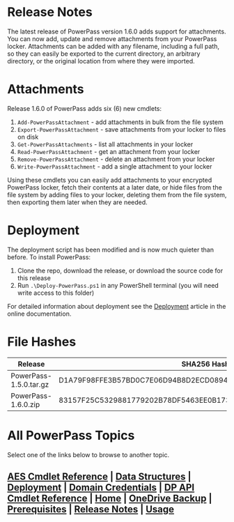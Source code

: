 # Release Notes
The latest release of PowerPass version 1.6.0 adds support for attachments. You can now add, update and remove attachments from your PowerPass locker. Attachments can be added with any filename, including a full path, so they can easily be exported to the current directory, an arbitrary directory, or the original location from where they were imported.
# Attachments
Release 1.6.0 of PowerPass adds six (6) new cmdlets:
1. `Add-PowerPassAttachment` - add attachments in bulk from the file system
2. `Export-PowerPassAttachment` - save attachments from your locker to files on disk
3. `Get-PowerPassAttachments` - list all attachments in your locker
4. `Read-PowerPassAttachment` - get an attachment from your locker
5. `Remove-PowerPassAttachment` - delete an attachment from your locker
6. `Write-PowerPassAttachment` - add a single attachment to your locker

Using these cmdlets you can easily add attachments to your encrypted PowerPass locker, fetch their contents at a later date, or hide files from the file system by adding files to your locker, deleting them from the file system, then exporting them later when they are needed.
# Deployment
The deployment script has been modified and is now much quieter than before. To install PowerPass:
1. Clone the repo, download the release, or download the source code for this release
2. Run `.\Deploy-PowerPass.ps1` in any PowerShell terminal (you will need write access to this folder)

For detailed information about deployment see the [Deployment](https://chopinrlz.github.io/powerpass/deployment) article in the online documentation.
# File Hashes
| Release                 | SHA256 Hash                                                      |
| ----------------------- | ---------------------------------------------------------------- |
| PowerPass-1.5.0.tar.gz  | D1A79F98FFE3B57BD0C7E06D94B8D2ECD0894E6FF2D7DDCE443288CCD4716230 |
| PowerPass-1.6.0.zip     | 83157F25C5329881779202B78DF5463EE0B1736EE691EB41A34669D59EE81A00 |

# All PowerPass Topics
Select one of the links below to browse to another topic.
## [AES Cmdlet Reference](https://chopinrlz.github.io/powerpass/aes-cmdlet-ref) | [Data Structures](https://chopinrlz.github.io/powerpass/data-structures) | [Deployment](https://chopinrlz.github.io/powerpass/deployment) | [Domain Credentials](https://chopinrlz.github.io/powerpass/domain-credentials) | [DP API Cmdlet Reference](https://chopinrlz.github.io/powerpass/dpapi-cmdlet-ref) | [Home](https://chopinrlz.github.io/powerpass) | [OneDrive Backup](https://chopinrlz.github.io/powerpass/onedrivebackup) | [Prerequisites](https://chopinrlz.github.io/powerpass/prerequisites) | [Release Notes](https://chopinrlz.github.io/powerpass/release-notes) | [Usage](https://chopinrlz.github.io/powerpass/usage)